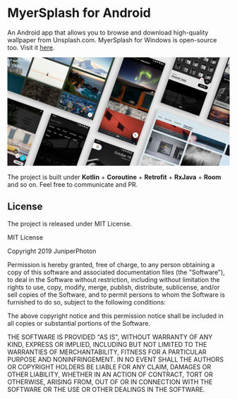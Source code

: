  # MyerSplash for Android

An Android app that allows you to browse and download high-quality wallpaper from Unsplash.com. MyerSplash for Windows is open-source too. Visit it [here](https://github.com/JuniperPhoton/MyerSplash).

![](./assets/hero.jpg)

The project is built under **Kotlin** + **Coroutine** + **Retrofit** + **RxJava** + **Room** and so on. Feel free to communicate and PR.

## License 
The project is released under MIT License.

MIT License

Copyright 2019 JuniperPhoton

Permission is hereby granted, free of charge, to any person obtaining a copy
of this software and associated documentation files (the "Software"), to deal
in the Software without restriction, including without limitation the rights
to use, copy, modify, merge, publish, distribute, sublicense, and/or sell
copies of the Software, and to permit persons to whom the Software is
furnished to do so, subject to the following conditions:

The above copyright notice and this permission notice shall be included in all
copies or substantial portions of the Software.

THE SOFTWARE IS PROVIDED "AS IS", WITHOUT WARRANTY OF ANY KIND, EXPRESS OR
IMPLIED, INCLUDING BUT NOT LIMITED TO THE WARRANTIES OF MERCHANTABILITY,
FITNESS FOR A PARTICULAR PURPOSE AND NONINFRINGEMENT. IN NO EVENT SHALL THE
AUTHORS OR COPYRIGHT HOLDERS BE LIABLE FOR ANY CLAIM, DAMAGES OR OTHER
LIABILITY, WHETHER IN AN ACTION OF CONTRACT, TORT OR OTHERWISE, ARISING FROM,
OUT OF OR IN CONNECTION WITH THE SOFTWARE OR THE USE OR OTHER DEALINGS IN THE
SOFTWARE.
